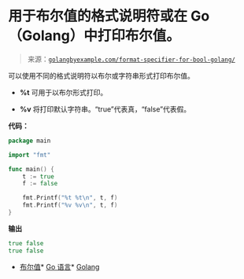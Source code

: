 <!--yml

category: 未分类

date: 2024-10-13 06:21:02

-->

# 用于布尔值的格式说明符或在 Go（Golang）中打印布尔值。

> 来源：[`golangbyexample.com/format-specifier-for-bool-golang/`](https://golangbyexample.com/format-specifier-for-bool-golang/)

可以使用不同的格式说明符以布尔或字符串形式打印布尔值。

+   **%t** 可用于以布尔形式打印。

+   **%v** 将打印默认字符串。“true”代表真，“false”代表假。

**代码：**

```go
package main

import "fmt"

func main() {
	t := true
	f := false

	fmt.Printf("%t %t\n", t, f)
	fmt.Printf("%v %v\n", t, f)
}
```

**输出**

```go
true false
true false
```

+   [布尔值](https://golangbyexample.com/tag/bool/)*   [Go 语言](https://golangbyexample.com/tag/go/)*   [Golang](https://golangbyexample.com/tag/golang/)
